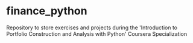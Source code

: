 # finance_python
Repository to store exercises and projects during the 'Introduction to Portfolio Construction and Analysis with Python' Coursera Specialization
